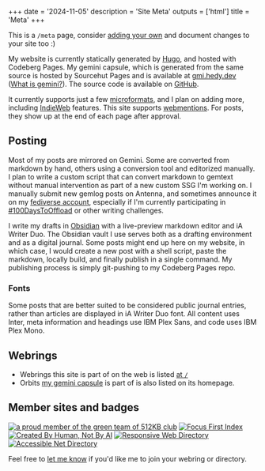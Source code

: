 +++
date = '2024-11-05'
description = 'Site Meta'
outputs = ['html']
title = 'Meta'
+++

<div class="callout note">

This is a `/meta` page, consider [adding your
own](/posts/meta-pages/) and document changes to your site too :)

</div>

My website is currently statically generated by [Hugo](https://gohugo.io), and
hosted with Codeberg Pages. My gemini capsule, which is generated from the same
source is hosted by Sourcehut Pages and is available at
[gmi.hedy.dev](gemini://gmi.hedy.dev/) ([What is
gemini?](https://geminiprotocol.net)). The source code is available on
[GitHub](https://github.com/hedyhli/site).

It currently supports just a few [microformats](https://microformats.org/), and
I plan on adding more, including [IndieWeb](https://indieweb.org/) features.
This site supports [webmentions](https://en.wikipedia.org/wiki/Webmention). For
posts, they show up at the end of each page after approval.

## Posting

Most of my posts are mirrored on Gemini. Some are converted from markdown by
hand, others using a conversion tool and editorized manually. I plan to write a
custom script that can convert markdown to gemtext without manual intervention
as part of a new custom SSG I'm working on. I manually submit new gemlog posts
on Antenna, and sometimes announce it on my [fediverse
account](https://tilde.zone/@hedy), especially if I'm currently participating in
[#100DaysToOffload](https://100daystooffload.com/) or other writing challenges.

I write my drafts in [Obsidian](https://obsidian.md/) with a live-preview
markdown editor and iA Writer Duo. The Obsidian vault I use serves both as a
drafting environment and as a digital journal. Some posts might end up here on
my website, in which case, I would create a new post with a shell script, paste
the markdown, locally build, and finally publish in a single command. My
publishing process is simply git-pushing to my Codeberg Pages repo.

### Fonts

Some posts that are better suited to be considered public journal entries,
rather than articles are displayed in iA Writer Duo font. All content uses
Inter, meta information and headings use IBM Plex Sans, and code uses IBM Plex
Mono.

## Webrings

- Webrings this site is part of on the web is listed [at `/`](/)
- Orbits [my gemini capsule](gemini://gmi.hedy.dev/) is part of is also listed
  on its homepage.

## Member sites and badges

<div class="badges">
<a href="https://512kb.club"><img src="https://512kb.club/assets/images/green-team.svg" alt="a proud member of the green team of 512KB club" /></a>
<a href='https://www.beepbird.net/index.html'><img src="https://www.beepbird.net/webring/focusfirst.png" alt="Focus First Index"></a>
<a href='https://notbyai.fyi/'><img src="/created-by-human_white.png" alt="Created By Human, Not By AI"></a>
<a href='https://kalechips.net/responsive/index'><img src="https://kalechips.net/responsive/buttons/8831-1.png" alt="Responsive Web Directory"></a>
<a href='https://pinkvampyr.leprd.space/accessiblenet/index'><img src="https://www.beepbird.net/outlinks/badges/accessible-net.webp" alt="Accessible Net Directory"></a>
</div>

Feel free to [let me know](/about/) if you'd like me to join your webring or
directory.
